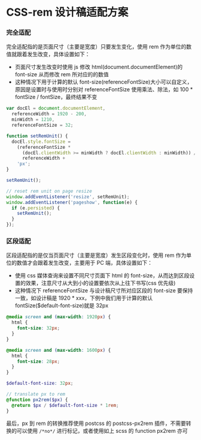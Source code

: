 # CSS-rem 设计稿适配方案

### 完全适配

完全适配指的是页面尺寸（主要是宽度）只要发生变化，使用 rem 作为单位的数值就跟着发生改变，具体设置如下：

- 页面尺寸发生改变时使用 js 修改 html(document.documentElement)的 font-size 从而修改 rem 所对应的的数值
- 这种情况下用于计算的默认 font-size(referenceFontSize)大小可以自定义，原因是设置时与使用时分别对 referenceFontSize 使用乘法、除法，如 100 \* fontSize / fontSize，最终结果不变

```js
var docEl = document.documentElement,
  referenceWidth = 1920 - 200,
  minWidth = 1210,
  referenceFontSize = 32;

function setRemUnit() {
  docEl.style.fontSize =
    (referenceFontSize *
      (docEl.clientWidth >= minWidth ? docEl.clientWidth : minWidth)) /
      referenceWidth +
    'px';
}

setRemUnit();

// reset rem unit on page resize
window.addEventListener('resize', setRemUnit);
window.addEventListener('pageshow', function(e) {
  if (e.persisted) {
    setRemUnit();
  }
});
```

### 区段适配

区段适配指的是仅当页面尺寸（主要是宽度）发生区段变化时，使用 rem 作为单位的数值才会跟着发生改变，主要用于 PC 端，具体设置如下：

- 使用 css 媒体查询来设置不同尺寸页面下 html 的 font-size，从而达到区段设置的效果，注意尺寸从大到小的设置要依次从上往下书写(css 优先级)
- 这种情况下 referenceFontSize 与设计稿尺寸所对应区段的 font-size 要保持一致，如设计稿是 1920 \* xxx，下例中我们用于计算的默认 fontSize(\$default-font-size)就是 32px

```scss
@media screen and (max-width: 1920px) {
  html {
    font-size: 32px;
  }
}

@media screen and (max-width: 1600px) {
  html {
    font-size: 28px;
  }
}
```

```scss
$default-font-size: 32px;

// translate px to rem
@function px2rem($px) {
  @return $px / $default-font-size * 1rem;
}
```

最后，px 到 rem 的转换推荐使用 postcss 的 postcss-px2rem 插件，不需要转换的可以使用 `/*no*/` 进行标记，或者使用如上 scss 的 function px2rem 亦可
